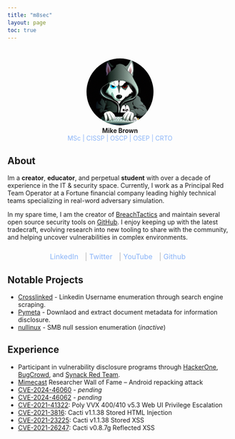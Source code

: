 ```yaml
---
title: "m8sec"
layout: page
toc: true
---
```


<div style="text-align: center;margin-bottom:25px;">
    <img src="/assets/img/authors/m8sec.png" class="center" alt="" style="border-radius:50%;;max-width:150px;margin-top:25px;">
    <div style="font-weight: bold;">Mike Brown</div>
    <div style="color: rgb(138, 180, 248)">MSc | CISSP | OSCP | OSEP | CRTO</div>
</div>


## About
Im a **creator**, **educator**, and perpetual **student** with over a decade of experience in the IT & security space. Currently, 
I work as a Principal Red Team Operator at a Fortune financial company leading highly technical teams specializing 
in real-word adversary simulation.

In my spare time, I am the creator of [BreachTactics](/) and maintain several open source security tools on 
[GitHub](https://github.com/m8sec). I enjoy keeping up with the latest tradecraft, evolving research into new tooling 
to share with the community, and helping uncover vulnerabilities in complex environments.

<ul style="list-style: none; padding: 0; text-align: center;font-size:16px;margin-top:25px;">
    <li style="display: inline; margin-right: 10px; position: relative;">
        <a href="https://www.linkedin.com/in/m8sec/" style="text-decoration: none; border:0; color: rgb(138, 180, 248)">
            <i class="fab fa-linkedin"></i> LinkedIn
        </a>
    </li>
    <span style="color:rgb(175,176,177);font-size:16px">|</span>
    <li style="display: inline; margin-right: 10px; position: relative;">
        <a href="https://x.com/m8sec" style="text-decoration: none; border:0; color: rgb(138, 180, 248)">
            <i class="fab fa-twitter"></i> Twitter
        </a>
    </li>
    <span style="color:rgb(175,176,177);font-size:16px">|</span>
    <li style="display: inline; margin-right: 10px; position: relative;">
        <a href="https://www.youtube.com/@m8sec" style="text-decoration: none; border:0; color: rgb(138, 180, 248)">
            <i class="fab fa-youtube"></i> YouTube
        </a>
    </li>
    <span style="color:rgb(175,176,177);font-size:16px">|</span>
    <li style="display: inline; margin-right: 10px; position: relative;">
        <a href="https://github.com/m8sec" style="text-decoration: none; border:0; color: rgb(138, 180, 248)">
            <i class="fab fa-github"></i> Github
        </a>
    </li>
</ul>

## Notable Projects
* [Crosslinked](https://github.com/m8sec/crosslinked) - Linkedin Username enumeration through search engine scraping.
* [Pymeta](https://github.com/m8sec/pymeta) - Downlaod and extract document metadata for information disclosure.
* [nullinux](https://github.com/m8sec/nullinux) - SMB null session enumeration (*inactive*)

## Experience
* Participant in vulnerability disclosure programs through [HackerOne](https://hackerone.com), [BugCrowd](https://bugcrowd.com), and [Synack Red Team](https://www.synack.com/).
* [Mimecast](https://www.mimecast.com/responsible-disclosure/) Researcher Wall of Fame – Android repacking attack
* [CVE-2024-46060](#) - *pending*
* [CVE-2024-46062](#) - *pending*
* [CVE-2021-41322](https://cve.mitre.org/cgi-bin/cvename.cgi?name=CVE-2021-41322): Poly VVX 400/410 v5.3 Web UI Privilege Escalation
* [CVE-2021-3816](https://bugzilla.redhat.com/show_bug.cgi?id=2042284): Cacti v1.1.38 Stored HTML Injection
* [CVE-2021-23225](https://bugzilla.redhat.com/show_bug.cgi?id=2042289): Cacti v1.1.38 Stored XSS
* [CVE-2021-26247](https://bugzilla.redhat.com/show_bug.cgi?id=2042292): Cacti v0.8.7g Reflected XSS

